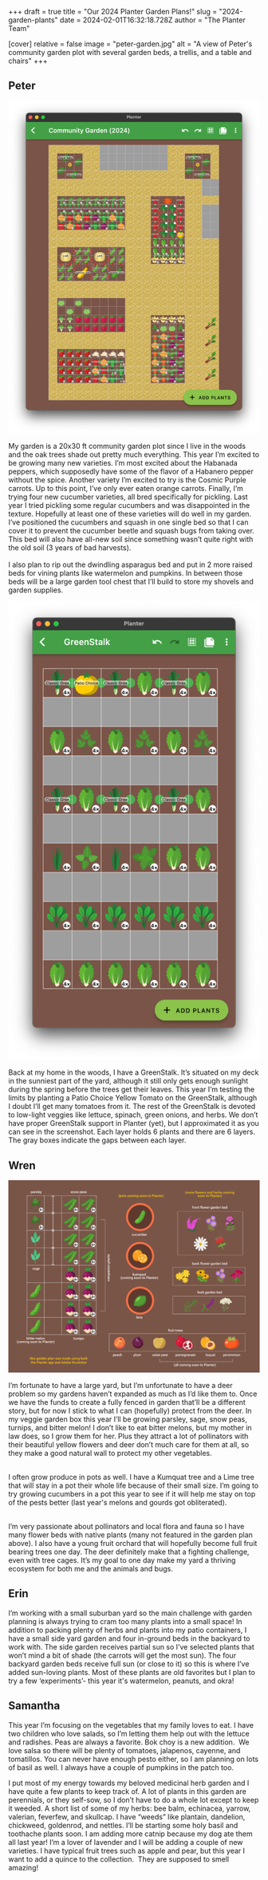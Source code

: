 +++
draft = true
title = "Our 2024 Planter Garden Plans!"
slug = "2024-garden-plants"
date = 2024-02-01T16:32:18.728Z
author = "The Planter Team"

[cover]
relative = false
image = "peter-garden.jpg"
alt = "A view of Peter's community garden plot with several garden beds, a trellis, and a table and chairs"
+++
## Peter

![A screenshot of Peter's community garden plan in Planter](peter-plan.png "Peter's community garden plan")

My garden is a 20x30 ft community garden plot since I live in the woods and the oak trees shade out pretty much everything. This year I’m excited to be growing many new varieties. I’m most excited about the Habanada peppers, which supposedly have some of the flavor of a Habanero pepper without the spice. Another variety I’m excited to try is the Cosmic Purple carrots. Up to this point, I’ve only ever eaten orange carrots. Finally, I’m trying four new cucumber varieties, all bred specifically for pickling. Last year I tried pickling some regular cucumbers and was disappointed in the texture. Hopefully at least one of these varieties will do well in my garden. I’ve positioned the cucumbers and squash in one single bed so that I can cover it to prevent the cucumber beetle and squash bugs from taking over. This bed will also have all-new soil since something wasn’t quite right with the old soil (3 years of bad harvests).\
\
I also plan to rip out the dwindling asparagus bed and put in 2 more raised beds for vining plants like watermelon and pumpkins. In between those beds will be a large garden tool chest that I’ll build to store my shovels and garden supplies.

![A screenshot of Peter's GreenStalk plan in Planter](peter-greenstalk-plan.png "Peter's GreenStalk plan")

Back at my home in the woods, I have a GreenStalk. It’s situated on my deck in the sunniest part of the yard, although it still only gets enough sunlight during the spring before the trees get their leaves. This year I’m testing the limits by planting a Patio Choice Yellow Tomato on the GreenStalk, although I doubt I’ll get many tomatoes from it. The rest of the GreenStalk is devoted to low-light veggies like lettuce, spinach, green onions, and herbs. We don’t have proper GreenStalk support in Planter (yet), but I approximated it as you can see in the screenshot. Each layer holds 6 plants and there are 6 layers. The gray boxes indicate the gaps between each layer.

## Wren

![A screenshot of Wren's garden plan in Planter](wren-plan.png)

I’m fortunate to have a large yard, but I’m unfortunate to have a deer problem so my gardens haven’t expanded as much as I’d like them to. Once we have the funds to create a fully fenced in garden that’ll be a different story, but for now I stick to what I can (hopefully) protect from the deer. In my veggie garden box this year I’ll be growing parsley, sage, snow peas, turnips, and bitter melon! I don’t like to eat bitter melons, but my mother in law does, so I grow them for her. Plus they attract a lot of pollinators with their beautiful yellow flowers and deer don’t much care for them at all, so they make a good natural wall to protect my other vegetables.

\
I often grow produce in pots as well. I have a Kumquat tree and a Lime tree that will stay in a pot their whole life because of their small size. I’m going to try growing cucumbers in a pot this year to see if it will help me stay on top of the pests better (last year's melons and gourds got obliterated).

\
I’m very passionate about pollinators and local flora and fauna so I have many flower beds with native plants (many not featured in the garden plan above). I also have a young fruit orchard that will hopefully become full fruit bearing trees one day. The deer definitely make that a fighting challenge, even with tree cages. It’s my goal to one day make my yard a thriving ecosystem for both me and the animals and bugs.

## Erin

I’m working with a small suburban yard so the main challenge with garden planning is always trying to cram too many plants into a small space! In addition to packing plenty of herbs and plants into my patio containers, I have a small side yard garden and four in-ground beds in the backyard to work with. The side garden receives partial sun so I’ve selected plants that won’t mind a bit of shade (the carrots will get the most sun). The four backyard garden beds receive full sun (or close to it) so this is where I’ve added sun-loving plants. Most of these plants are old favorites but I plan to try a few ‘experiments’- this year it's watermelon, peanuts, and okra!

## Samantha

This year I’m focusing on the vegetables that my family loves to eat. I have two children who love salads, so I’m letting them help out with the lettuce and radishes. Peas are always a favorite. Bok choy is a new addition.  We love salsa so there will be plenty of tomatoes, jalapenos, cayenne, and tomatillos. You can never have enough pesto either, so I am planning on lots of basil as well. I always have a couple of pumpkins in the patch too.

I put most of my energy towards my beloved medicinal herb garden and I have quite a few plants to keep track of. A lot of plants in this garden are perennials, or they self-sow, so I don’t have to do a whole lot except to keep it weeded. A short list of some of my herbs: bee balm, echinacea, yarrow, valerian, feverfew, and skullcap. I have “weeds” like plantain, dandelion, chickweed, goldenrod, and nettles. I’ll be starting some holy basil and toothache plants soon. I am adding more catnip because my dog ate them all last year! I’m a lover of lavender and I will be adding a couple of new varieties. I have typical fruit trees such as apple and pear, but this year I want to add a quince to the collection.  They are supposed to smell amazing!
